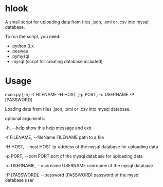 # hlook
A small script for uploading data from files .json, .xml or .csv into mysql database.

To run the script, you need:
 - python 3.x
 - peewee
 - pymysql
 - mysql (script for creating database included)

# Usage
main.py [-h] -f FILENAME -H HOST [-p PORT] -u USERNAME -P [PASSWORD]

Loading data from files .json, .xml or .csv into mysql database.

optional arguments:

  -h, --help            show this help message and exit
  
  -f FILENAME, --fileName FILENAME                        path to a file
  
  -H HOST, --host HOST  ip-address of the mysql database for uploading data
  
  -p PORT, --port PORT  port of the mysql database for uploading data
  
  -u USERNAME, --username USERNAME username of the mysql database
  
  -P [PASSWORD], --password [PASSWORD] password of the mysql database user